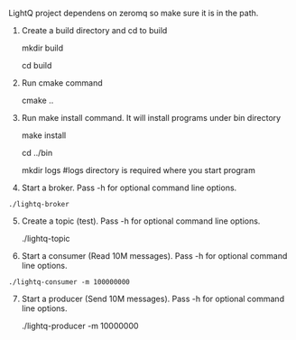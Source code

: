 LightQ project dependens on zeromq so make sure it is in the path.

1.  Create a build directory and cd to build

    mkdir build
    
    cd build
    
2.  Run cmake command

    cmake ..

3.  Run make install command.  It will install programs under bin directory

    make install
    
    cd ../bin
    
    mkdir logs #logs directory is required where you start program
    
4.   Start a broker. Pass -h for optional command line options.
    
    ./lightq-broker
    
5.   Create a topic (test).  Pass -h for optional command line options.

     ./lightq-topic
     
6.   Start a consumer (Read 10M messages). Pass -h for optional command line options.
 
    ./lightq-consumer -m 100000000

7.   Start a producer (Send 10M messages). Pass -h for optional command line options.
    
      ./lightq-producer -m 10000000

    
    
    
